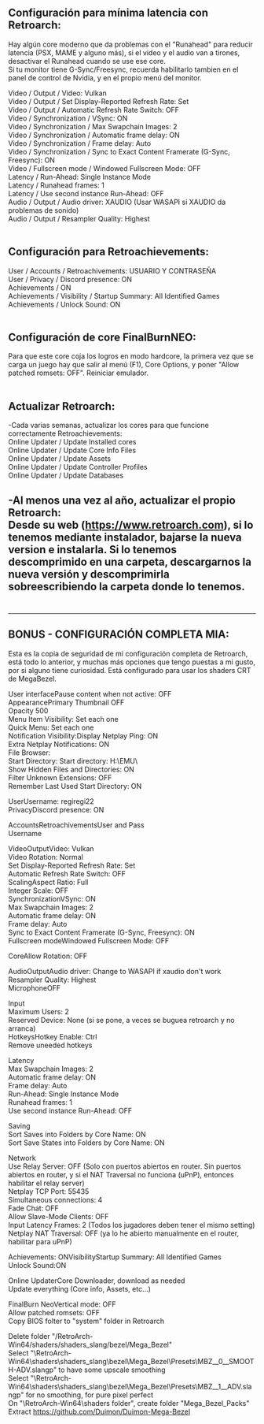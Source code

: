## Configuración para mínima latencia con Retroarch:  
Hay algún core moderno que da problemas con el "Runahead" para reducir latencia (PSX, MAME y alguno más), si el video y el audio van a tirones, desactivar el Runahead cuando se use ese core.  
Si tu monitor tiene G-Sync/Freesync, recuerda habilitarlo tambien en el panel de control de Nvidia, y en el propio menú del monitor.

Video / Output / Video: Vulkan  
Video / Output / Set Display-Reported Refresh Rate: Set  
Video / Output / Automatic Refresh Rate Switch: OFF  
Video / Synchronization	/ VSync: ON  
Video / Synchronization	/ Max Swapchain Images: 2  
Video / Synchronization	/ Automatic frame delay: ON  
Video / Synchronization	/ Frame delay: Auto  
Video / Synchronization	/ Sync to Exact Content Framerate (G-Sync, Freesync): ON  
Video / Fullscreen mode	/ Windowed Fullscreen Mode: OFF  
Latency / Run-Ahead: Single Instance Mode  
Latency / Runahead frames: 1  
Latency / Use second instance Run-Ahead: OFF  
Audio / Output / Audio driver: XAUDIO (Usar WASAPI si XAUDIO da problemas de sonido)  
Audio / Output / Resampler Quality: Highest  
<br />
## Configuración para Retroachievements:  
User / Accounts / Retroachivements: USUARIO Y CONTRASEÑA  
User / Privacy / Discord presence: ON  
Achievements / ON  
Achievements / Visibility / Startup Summary: All Identified Games  
Achievements / Unlock Sound: ON  
<br />
## Configuración de core FinalBurnNEO:
Para que este core coja los logros en modo hardcore, la primera vez que se carga un juego hay que salir al menú (F1), Core Options, y poner "Allow patched romsets: OFF". Reiniciar emulador.  
<br />
## Actualizar Retroarch:
-Cada varias semanas, actualizar los cores para que funcione correctamente Retroachievements:  
Online Updater / Update Installed cores  
Online Updater / Update Core Info Files  
Online Updater / Update Assets  
Online Updater / Update Controller Profiles  
Online Updater / Update Databases  

-Al menos una vez al año, actualizar el propio Retroarch:  
Desde su web (https://www.retroarch.com), si lo tenemos mediante instalador, bajarse la nueva version e instalarla. Si lo tenemos descomprimido en una carpeta, descargarnos la nueva versión y descomprimirla sobreescribiendo la carpeta donde lo tenemos.  
<br />
----------------------------------  

----------------------------------  

## BONUS - CONFIGURACIÓN COMPLETA MIA:
Esta es la copia de seguridad de mi configuración completa de Retroarch, está todo lo anterior, y muchas más opciones que tengo puestas a mi gusto, por si alguno tiene curiosidad. Está configurado para usar los shaders CRT de MegaBezel.  

User interfacePause content when not active: OFF  
AppearancePrimary Thumbnail OFF  
Opacity 500  
Menu Item Visibility: Set each one  
Quick Menu: Set each one  
Notification Visibility:Display Netplay Ping: ON  
Extra Netplay Notifications: ON  
File Browser:  
Start Directory: Start directory: H:\EMU\  
Show Hidden Files and Directories: ON  
Filter Unknown Extensions: OFF  
Remember Last Used Start Directory: ON  

UserUsername: regiregi22  
PrivacyDiscord presence: ON  

AccountsRetroachivementsUser and Pass  
Username  

VideoOutputVideo: Vulkan  
Video Rotation: Normal  
Set Display-Reported Refresh Rate: Set  
Automatic Refresh Rate Switch: OFF  
ScalingAspect Ratio: Full  
Integer Scale: OFF  
SynchronizationVSync: ON  
Max Swapchain Images: 2  
Automatic frame delay: ON  
Frame delay: Auto  
Sync to Exact Content Framerate (G-Sync, Freesync): ON  
Fullscreen modeWindowed Fullscreen Mode: OFF  

CoreAllow Rotation: OFF  

AudioOutputAudio driver: Change to WASAPI if xaudio don't work  
Resampler Quality: Highest  
MicrophoneOFF  

Input  
Maximum Users: 2  
Reserved Device: None (si se pone, a veces se buguea retroarch y no arranca)  
HotkeysHotkey Enable: Ctrl  
Remove uneeded hotkeys  

Latency  
Max Swapchain Images: 2  
Automatic frame delay: ON  
Frame delay: Auto  
Run-Ahead: Single Instance Mode  
Runahead frames: 1  
Use second instance Run-Ahead: OFF  

Saving  
Sort Saves into Folders by Core Name: ON  
Sort Save States into Folders by Core Name: ON  

Network  
Use Relay Server: OFF (Solo con puertos abiertos en router. Sin puertos abiertos en router, y si el NAT Traversal no funciona (uPnP), entonces habilitar el relay server)  
Netplay TCP Port: 55435  
Simultaneous connections: 4  
Fade Chat: OFF  
Allow Slave-Mode Clients: OFF  
Input Latency Frames: 2 (Todos los jugadores deben tener el mismo setting)  
Netplay NAT Traversal: OFF (ya lo he abierto manualmente en el router, habilitar para uPnP)  

Achievements: ONVisibilityStartup Summary: All Identified Games  
Unlock Sound:ON  

Online UpdaterCore Downloader, download as needed  
Update everything (Core info, Assets, etc...)  

FinalBurn NeoVertical mode: OFF  
Allow patched romsets: OFF  
Copy BIOS folter to "system" folder in Retroarch  

Delete folder "/RetroArch-Win64/shaders/shaders_slang/bezel/Mega_Bezel"  
Select "\RetroArch-Win64\shaders\shaders_slang\bezel\Mega_Bezel\Presets\MBZ__0__SMOOTH-ADV.slangp" to have some upscale smoothing  
Select "\RetroArch-Win64\shaders\shaders_slang\bezel\Mega_Bezel\Presets\MBZ__1__ADV.slangp" for no smoothing, for pure pixel perfect  
On "\RetroArch-Win64\shaders folder", create folder "Mega_Bezel_Packs"  
Extract https://github.com/Duimon/Duimon-Mega-Bezel  
